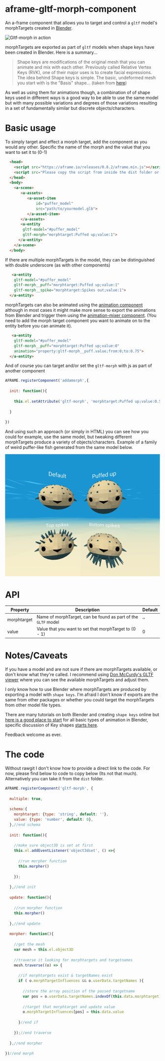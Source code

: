 # aframe-gltf-morph-component
An a-frame component that allows you to target and control a `gltf` model's morphTargets created in [Blender](https://www.blender.org/).

![Gltf-morph in action](https://github.com/elbobo/aframe-gltf-morph-component/blob/master/puffer.gif?raw=true)

morphTargets are exported as part of `gltf` models when shape keys have been created in Blender. Here is a summary... 
> Shape keys are modifications of the original mesh that you can animate and mix with each other. Previously called Relative Vertex Keys (RVK), one of their major uses is to create facial expressions. The idea behind Shape keys is simple. The basic, undeformed mesh you start with is the "Basis" shape...
(taken from [here](https://en.wikibooks.org/wiki/Blender_3D:_Noob_to_Pro/Advanced_Tutorials/Advanced_Animation/Guided_tour/Mesh/Shape))

As well as using them for animations though, a combination of of shape keys used in different ways is a good way to be able to use the same model but with many possible variations and degrees of those variations resulting in a set of fundamentally similar but discrete objects/characters.

# Basic usage

To simply target and effect a morph target, add the component as you would any other. Specific the name of the morph and the value that you want to set it to (0-1)

```html
  <head>
    <script src="https://aframe.io/releases/0.8.2/aframe.min.js"></script>
    <script src="Please copy the script from inside the dist folder or from the bottom of this page, name it and put that name here"></script>
  </head>
  <body>
    <a-scene>
       <a-assets>
          <a-asset-item 
              id="puffer_model" 
              src="path/to/yourmodel.glb">
          </a-asset-item>
       </a-assets>
       <a-entity 
        gltf-model="#puffer_model"
        gltf-morph="morphtarget:Puffed up;value:1">
      </a-entity>
    </a-scene>
  </body>
```
If there are multiple morphTargets in the model, they can be distinguished with double underscore (as with other components)

```html
   <a-entity 
    gltf-model="#puffer_model"
    gltf-morph__puff="morphtarget:Puffed up;value:1"
    gltf-morph__spike="morphtarget:Spikes out;value:1">
  </a-entity>
```
morphTargets can also be animated using the [animation component](https://github.com/supermedium/superframe/tree/master/components/animation) although in most cases it might make more sense to export the animations from Blender and trigger them using the [animation-mixer component](https://github.com/donmccurdy/aframe-extras/tree/master/src/loaders). (You need to add the morph target component you want to animate on to the entity before you can animate it).

```html
   <a-entity 
    gltf-model="#puffer_model"
    gltf-morph__puff="morphtarget:Puffed up;value:0"
    animation="property:gltf-morph__puff.value;from:0;to:0.75">
  </a-entity>
```
And of course you can target and/or set the `gltf-morph` with js as part of another component

```javascript
AFRAME.registerComponent('addamorph',{
  
  init: function(){
    
    this.el.setAttribute('gltf-morph', 'morphtarget:Puffed up;value:0.5')
    
  }
  
})
```

And using such an approach (or simply in HTML) you can see how you could for example, use the same model, but tweaking different morphTargets produce a variety of objects/characters. Example of a family of weird puffer-like fish generated from the same model below.

![alt text](https://github.com/elbobo/aframe-gltf-morph-component/blob/master/variations.png?raw=true "Using one model with many morphTargets we can create a range of similar but distinct entities")

# API

Property | Description | Default
--- | --- | ---
morphtarget | Name of morphTarget, can be found as part of the `GLTF` model | ''
value | Value that you want to set that morphTarget to (0 - 1) | 0


# Notes/Caveats

If you have a model and are not sure if there are morphTargets available, or don't know what they're called. I recommend using [Don McCurdy's GLTF viewer](https://gltf-viewer.donmccurdy.com/) where you can see the available morphTargets and adjust them.

I only know how to use Blender where morphTargets are produced by exporting a model with `shape keys`. I'm afraid I don't know if exports are the same from other packages or whether you could target the morphTargets from other model file types. 

There are many tutorials on both Blender and creating `shape keys` online but [here is a good place to start](https://www.youtube.com/watch?v=n0VspDUOErE) for all basic types of animation in Blender, specific discussion of Key shapes [starts here](https://youtu.be/n0VspDUOErE?t=737).

Feedback welcome as ever.

# The code

Without rawgit I don't know how to provide a direct link to the code. For now, please find below to code to copy below (Its not that much). Alternatively you can take it from the `dist` folder.

```javascript
AFRAME.registerComponent('gltf-morph', {

  multiple: true,

  schema:{
    morphtarget: {type: 'string', default: ''},
    value: {type: 'number', default: 0},
  },//end schema

  init: function(){

    //make sure object3D is set at first
    this.el.addEventListener('object3dset', () =>{ 
      
      //run morpher function
      this.morpher()

    });

  },//end init
  
  update: function(){
    
    //run morpher function
    this.morpher()
    
  },//end update

  morpher: function(){
    
    //get the mesh
    var mesh = this.el.object3D
    
    //traverse it looking for morphtargets and targetnames
    mesh.traverse((o) => {

      //if morphtargets exist & targetNames exist
      if ( o.morphTargetInfluences && o.userData.targetNames ){

        //store the array position of the passed targetname
        var pos = o.userData.targetNames.indexOf(this.data.morphtarget);

        //target that morphtarget and update value
        o.morphTargetInfluences[pos] = this.data.value

      }//end if

    });//end traverse
    
  },//end morpher

})//end morph
```








